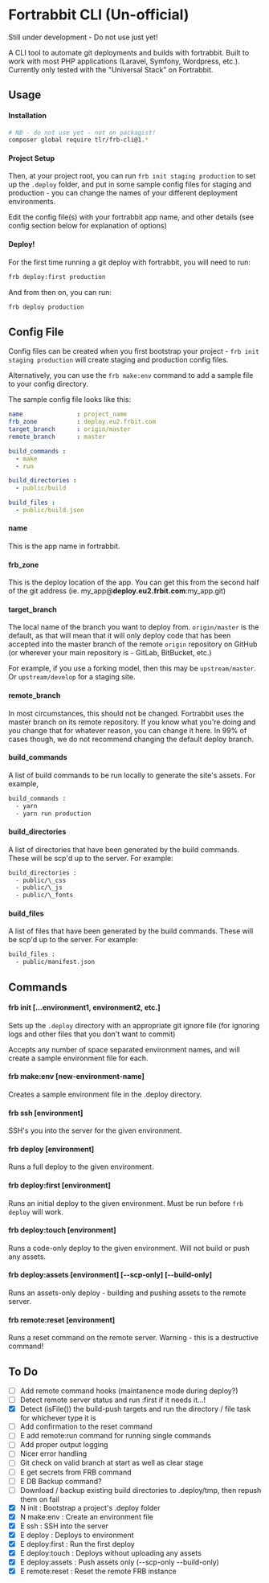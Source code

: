 Fortrabbit CLI (Un-official)
============================

Still under development - Do not use just yet!

A CLI tool to automate git deployments and builds with fortrabbit. Built to work with most PHP applications (Laravel, Symfony, Wordpress, etc.). Currently only tested with the "Universal Stack" on Fortrabbit.

## Usage

#### Installation

```bash
# NB - do not use yet - not on packagist!
composer global require tlr/frb-cli@1.*
```

#### Project Setup

Then, at your project root, you can run `frb init staging production` to set up the `.deploy` folder, and put in some sample config files for staging and production - you can change the names of your different deployment environments.

Edit the config file(s) with your fortrabbit app name, and other details (see config section below for explanation of options)

#### Deploy!

For the first time running a git deploy with fortrabbit, you will need to run:

```bash
frb deploy:first production
```

And from then on, you can run:

```bash
frb deploy production
```

## Config File

Config files can be created when you first bootstrap your project - `frb init staging production` will create staging and production config files.

Alternatively, you can use the `frb make:env` command to add a sample file to your config directory.

The sample config file looks like this:

```yaml
name               : project_name
frb_zone           : deploy.eu2.frbit.com
target_branch      : origin/master
remote_branch      : master

build_commands :
  - make
  - run

build_directories :
  - public/build

build_files :
  - public/build.json
```

#### name

This is the app name in fortrabbit.

#### frb_zone

This is the deploy location of the app. You can get this from the second half of the git address (ie. my\_app@**deploy.eu2.frbit.com**:my\_app.git)

#### target_branch

The local name of the branch you want to deploy from. `origin/master` is the default, as that will mean that it will only deploy code that has been accepted into the master branch of the remote `origin` repository on GitHub (or wherever your main repository is - GitLab, BitBucket, etc.)

For example, if you use a forking model, then this may be `upstream/master`. Or `upstream/develop` for a staging site.

#### remote_branch

In most circumstances, this should not be changed. Fortrabbit uses the master branch on its remote repository. If you know what you're doing and you change that for whatever reason, you can change it here. In 99% of cases though, we do not recommend changing the default deploy branch.

#### build_commands

A list of build commands to be run locally to generate the site's assets. For example, 

```bash
build_commands :
  - yarn
  - yarn run production
```

#### build_directories

A list of directories that have been generated by the build commands. These will be scp'd up to the server. For example:

```bash
build_directories :
  - public/\_css
  - public/\_js
  - public/\_fonts
```

#### build_files

A list of files that have been generated by the build commands. These will be scp'd up to the server. For example:

```bash
build_files :
  - public/manifest.json
```

## Commands

#### frb init [...environment1, environment2, etc.]

Sets up the `.deploy` directory with an appropriate git ignore file (for ignoring logs and other files that you don't want to commit)

Accepts any number of space separated environment names, and will create a sample environment file for each.

#### frb make:env [new-environment-name]

Creates a sample environment file in the .deploy directory.

#### frb ssh [environment]

SSH's you into the server for the given environment.

#### frb deploy [environment]

Runs a full deploy to the given environment.

#### frb deploy:first [environment]

Runs an initial deploy to the given environment. Must be run before `frb deploy` will work.

#### frb deploy:touch [environment]

Runs a code-only deploy to the given environment. Will not build or push any assets.

#### frb deploy:assets [environment] [--scp-only] [--build-only]

Runs an assets-only deploy - building and pushing assets to the remote server.

#### frb remote:reset [environment]

Runs a reset command on the remote server. Warning - this is a destructive command!





## To Do

- [ ] Add remote command hooks (maintanence mode during deploy?)
- [ ] Detect remote server status and run :first if it needs it...!
- [x] Detect (isFile()) the build-push targets and run the directory / file task for whichever type it is 
- [ ] Add confirmation to the reset command
- [ ] E add remote:run command for running single commands
- [ ] Add proper output logging
- [ ] Nicer error handling
- [ ] Git check on valid branch at start as well as clear stage
- [ ] E get secrets from FRB command
- [ ] E DB Backup command?
- [ ] Download / backup existing build directories to .deploy/tmp, then repush them on fail
- [x] N init             : Bootstrap a project's .deploy folder
- [x] N make:env         : Create an environment file
- [x] E ssh              : SSH into the server
- [x] E deploy           : Deploys to environment
- [x] E deploy:first     : Run the first deploy
- [x] E deploy:touch     : Deploys without uploading any assets
- [x] E deploy:assets    : Push assets only (--scp-only --build-only)
- [x] E remote:reset     : Reset the remote FRB instance
